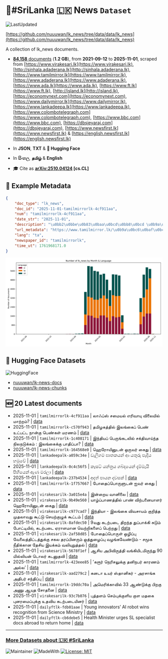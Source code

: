 # 📄#SriLanka 🇱🇰 News `Dataset`

![LastUpdated](https://img.shields.io/badge/last_updated-2025--11--01_09:28:07-green)

[https://github.com/nuuuwan/lk_news/tree/data/data/lk_news](https://github.com/nuuuwan/lk_news/tree/data/data/lk_news)

A collection of lk_news documents.

- [**84,158** documents](https://github.com/nuuuwan/lk_news/tree/data/data/lk_news) (**1.2 GB**), from **2021-09-12** to **2025-11-01**, scraped from [https://www.virakesari.lk](https://www.virakesari.lk), [http://sinhala.adaderana.lk](http://sinhala.adaderana.lk), [https://www.tamilmirror.lk](https://www.tamilmirror.lk), [https://www.adaderana.lk](https://www.adaderana.lk), [https://www.ada.lk](https://www.ada.lk), [https://www.ft.lk](https://www.ft.lk), [http://island.lk](http://island.lk), [https://economynext.com](https://economynext.com), [https://www.dailymirror.lk](https://www.dailymirror.lk), [https://www.lankadeepa.lk](https://www.lankadeepa.lk), [https://www.colombotelegraph.com](https://www.colombotelegraph.com), [https://www.bbc.com](https://www.bbc.com), [https://dbsjeyaraj.com](https://dbsjeyaraj.com), [https://www.newsfirst.lk](https://www.newsfirst.lk) & [https://english.newsfirst.lk](https://english.newsfirst.lk)

- In **JSON**, **TXT** & **🤗 Hugging Face**

- In **සිංහල**, **தமிழ்** & **English**

- 🎓 Cite as **[arXiv:2510.04124](https://arxiv.org/abs/2510.04124) [cs.CL]**

## 📝 Example Metadata

```json
{
    "doc_type": "lk_news",
    "doc_id": "2025-11-01-tamilmirrorlk-4cf911aa",
    "num": "tamilmirrorlk-4cf911aa",
    "date_str": "2025-11-01",
    "description": "\u0bb2\u0bbe\u0b83\u0baa\u0bcd\u0bb8\u0bcd \u0b9a\u0bae\u0bc8\u0baf\u0bb2\u0bcd \u0b8e\u0bb0\u0bbf\u0bb5\u0bbe\u0baf\u0bc1 \u0bb5\u0bbf\u0bb2\u0bc8\u0baf\u0bbf\u0bb2\u0bcd \u0bae\u0bbe\u0bb1\u0bcd\u0bb1\u0bae\u0bcd?",
    "url_metadata": "https://www.tamilmirror.lk/\u0b9a\u0bc6\u0baf\u0bcd\u0ba4\u0bbf\u0b95\u0bb3\u0bcd/\u0bb2\u0bbe\u0b83\u0baa\u0bcd\u0bb8\u0bcd-\u0b9a\u0bae\u0bc8\u0baf\u0bb2\u0bcd-\u0b8e\u0bb0\u0bbf\u0bb5\u0bbe\u0baf\u0bc1-\u0bb5\u0bbf\u0bb2\u0bc8\u0baf\u0bbf\u0bb2\u0bcd-\u0bae\u0bbe\u0bb1\u0bcd\u0bb1\u0bae\u0bcd/175-367163",
    "lang": "ta",
    "newspaper_id": "tamilmirrorlk",
    "time_ut": 1761968171.0
}
```

![Chart](https://raw.githubusercontent.com/nuuuwan/lk_news/refs/heads/data/data/lk_news/docs_by_month_and_lang.png)

## 🤗 Hugging Face Datasets

![HuggingFace](https://img.shields.io/badge/-HuggingFace-FDEE21?style=for-the-badge&logo=HuggingFace)

- [nuuuwan/lk-news-docs](https://huggingface.co/datasets/nuuuwan/lk-news-docs)
- [nuuuwan/lk-news-chunks](https://huggingface.co/datasets/nuuuwan/lk-news-chunks)

## 🆕 20 Latest documents

- 2025-11-01 | `tamilmirrorlk-4cf911aa` | லாஃப்ஸ் சமையல் எரிவாயு விலையில் மாற்றம்? | [data](https://github.com/nuuuwan/lk_news/tree/data/data/lk_news/2020s/2025/2025-11-01-tamilmirrorlk-4cf911aa)
- 2025-11-01 | `tamilmirrorlk-c570f943` | தமிழகத்தில் இலங்கைப் பெண் உட்பட்ட நான்கு பெண்கள் மரணம் | [data](https://github.com/nuuuwan/lk_news/tree/data/data/lk_news/2020s/2025/2025-11-01-tamilmirrorlk-c570f943)
- 2025-11-01 | `tamilmirrorlk-1c408171` | இந்தியப் பெருங்கடலில் சக்திவாய்ந்த நிலநடுக்கம் : இலங்கைக்கு பாதிப்பா? | [data](https://github.com/nuuuwan/lk_news/tree/data/data/lk_news/2020s/2025/2025-11-01-tamilmirrorlk-1c408171)
- 2025-11-01 | `tamilmirrorlk-164568e0` | ஹெரோயினுடன் ஒருவர் கைது | [data](https://github.com/nuuuwan/lk_news/tree/data/data/lk_news/2020s/2025/2025-11-01-tamilmirrorlk-164568e0)
- 2025-11-01 | `lankadeepalk-a059c34e` | වැලිගම ඝාතකයන් ආ යතුරු පැදිය හමුවේ | [data](https://github.com/nuuuwan/lk_news/tree/data/data/lk_news/2020s/2025/2025-11-01-lankadeepalk-a059c34e)
- 2025-11-01 | `lankadeepalk-0c4c56f5` | කැසට් යන්ත්‍රය ශබ්දයෙන් දැම්මැයි පිහියෙන් ඇණ මරලා | [data](https://github.com/nuuuwan/lk_news/tree/data/data/lk_news/2020s/2025/2025-11-01-lankadeepalk-0c4c56f5)
- 2025-11-01 | `lankadeepalk-237b4534` | අදත් පායන දවසක් | [data](https://github.com/nuuuwan/lk_news/tree/data/data/lk_news/2020s/2025/2025-11-01-lankadeepalk-237b4534)
- 2025-11-01 | `tamilmirrorlk-1f757667` | போதைப்பொருளுடன் ஐவர் கைது | [data](https://github.com/nuuuwan/lk_news/tree/data/data/lk_news/2020s/2025/2025-11-01-tamilmirrorlk-1f757667)
- 2025-11-01 | `virakesarilk-3a015e4a` | இன்றைய வானிலை | [data](https://github.com/nuuuwan/lk_news/tree/data/data/lk_news/2020s/2025/2025-11-01-virakesarilk-3a015e4a)
- 2025-11-01 | `virakesarilk-9b49e560` | யாழ்ப்பாணத்தில் பாண் விற்பனையாளர் ஹெரோயினுடன் கைது | [data](https://github.com/nuuuwan/lk_news/tree/data/data/lk_news/2020s/2025/2025-11-01-virakesarilk-9b49e560)
- 2025-11-01 | `virakesarilk-c977cad7` | இந்தியா - இலங்கை விவசாயம் குறித்த முதலாவது கூட்டு செயற்குழுக் கூட்டம் | [data](https://github.com/nuuuwan/lk_news/tree/data/data/lk_news/2020s/2025/2025-11-01-virakesarilk-c977cad7)
- 2025-11-01 | `virakesarilk-8afdec50` | 9வது கடற்படை திறந்த துப்பாக்கி சுடும் போட்டியில், கடற்படை ஏராளமான வெற்றிகளைப் பெற்றது | [data](https://github.com/nuuuwan/lk_news/tree/data/data/lk_news/2020s/2025/2025-11-01-virakesarilk-8afdec50)
- 2025-11-01 | `virakesarilk-2af58d85` | போதைப்பொருள் ஒழிப்பு வேலைத்திட்டத்துக்கு சகல தரப்பினரும் ஒத்துழைப்பு வழங்கவேண்டும் - சமூக நீதிக்கான தேசிய இயக்கம் வலியுறுத்தல் | [data](https://github.com/nuuuwan/lk_news/tree/data/data/lk_news/2020s/2025/2025-11-01-virakesarilk-2af58d85)
- 2025-11-01 | `virakesarilk-5678f1ef` | ஆசிய அபிவிருத்தி வங்கியிடமிருந்து 90 மில்லியன் டொலர் கடனுதவி | [data](https://github.com/nuuuwan/lk_news/tree/data/data/lk_news/2020s/2025/2025-11-01-virakesarilk-5678f1ef)
- 2025-11-01 | `tamilmirrorlk-423eee85` | ’கரூர் நெரிசலுக்கு தனிநபர் காரணம் அல்ல’ | [data](https://github.com/nuuuwan/lk_news/tree/data/data/lk_news/2020s/2025/2025-11-01-tamilmirrorlk-423eee85)
- 2025-11-01 | `virakesarilk-aad279c2` | கனடா உயர் ஸ்தானிகர் - அரசாங்க அதிபர் சந்திப்பு | [data](https://github.com/nuuuwan/lk_news/tree/data/data/lk_news/2020s/2025/2025-11-01-virakesarilk-aad279c2)
- 2025-11-01 | `tamilmirrorlk-19ddc70a` | அமெரிக்காவில் 33 ஆண்டுக்கு பிறகு அணு ஆயுத சோதனை | [data](https://github.com/nuuuwan/lk_news/tree/data/data/lk_news/2020s/2025/2025-11-01-tamilmirrorlk-19ddc70a)
- 2025-11-01 | `virakesarilk-93c7b076` | புத்தளம் செம்புக்குளிய குள மதகை புனரமைப்புக்கு உதவிய கடற்படையினர் | [data](https://github.com/nuuuwan/lk_news/tree/data/data/lk_news/2020s/2025/2025-11-01-virakesarilk-93c7b076)
- 2025-11-01 | `dailyftlk-fdb01aae` | Young innovators’ AI robot wins recognition from Science Ministry | [data](https://github.com/nuuuwan/lk_news/tree/data/data/lk_news/2020s/2025/2025-11-01-dailyftlk-fdb01aae)
- 2025-11-01 | `dailyftlk-cb6debe5` | Health Minister urges SL specialist docs abroad to return home | [data](https://github.com/nuuuwan/lk_news/tree/data/data/lk_news/2020s/2025/2025-11-01-dailyftlk-cb6debe5)

---

### [More Datasets about 🇱🇰 #SriLanka](https://github.com/nuuuwan/lk_datasets)

![Maintainer](https://img.shields.io/badge/maintainer-nuuuwan-red)
![MadeWith](https://img.shields.io/badge/made_with-python-blue)
[![License: MIT](https://img.shields.io/badge/License-MIT-yellow.svg)](https://opensource.org/licenses/MIT)

